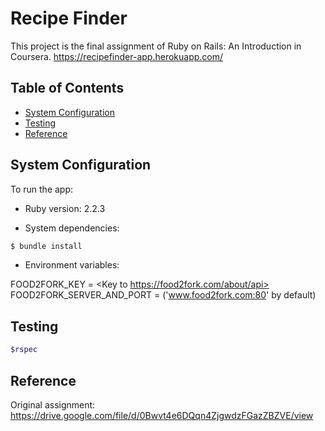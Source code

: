# Recipe Finder

This project is the final assignment of Ruby on Rails: An Introduction in Coursera.
https://recipefinder-app.herokuapp.com/

## Table of Contents

* [System Configuration](#system-configuration)
* [Testing](#testing)
* [Reference](#reference)

## System Configuration

To run the app:

* Ruby version: 2.2.3 

* System dependencies: 

``` bash
$ bundle install
```

* Environment variables: 

FOOD2FORK_KEY = <Key to https://food2fork.com/about/api>
FOOD2FORK_SERVER_AND_PORT = <the server and port> ('www.food2fork.com:80' by default)

## Testing

``` bash
$rspec
```
## Reference
 
Original assignment:  https://drive.google.com/file/d/0Bwvt4e6DQqn4ZjgwdzFGazZBZVE/view 
